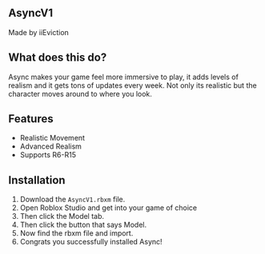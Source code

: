 ## AsyncV1
Made by iiEviction

## What does this do?
Async makes your game feel more immersive to play, it adds levels of realism and it gets tons of updates every week. Not only its realistic but the character moves around to where you look.  

## Features
* Realistic Movement
* Advanced Realism
* Supports R6-R15

## Installation
1. Download the ```AsyncV1.rbxm``` file.
2. Open Roblox Studio and get into your game of choice
3. Then click the Model tab.
4. Then click the button that says Model.
5. Now find the rbxm file and import.
6. Congrats you successfully installed Async!
